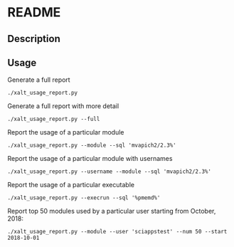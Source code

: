 # README
## Description

## Usage
Generate a full report
```
./xalt_usage_report.py
```
Generate a full report with more detail
```
./xalt_usage_report.py --full
``` 
Report the usage of a particular module 
```
./xalt_usage_report.py --module --sql 'mvapich2/2.3%'
```
Report the usage of a particular module with usernames
```
./xalt_usage_report.py --username --module --sql 'mvapich2/2.3%'
```
Report the usage of a particular executable
```
./xalt_usage_report.py --execrun --sql '%pmemd%'
```
Report top 50 modules used by a particular user starting from October, 2018:
```
./xalt_usage_report.py --module --user 'sciappstest' --num 50 --start 2018-10-01
```
